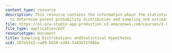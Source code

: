 ```yaml
---
content_type: resource
description: This resource contains the information about the statistics, sampling
  to Determine parent probability distribution and sampling and estimation.
file: https://ol-ocw-studio-app-production.s3.amazonaws.com/courses/2-830j-control-of-manufacturing-processes-sma-6303-spring-2008/207e5512ca89b010a3845a83b72f68be_lecture6.pdf
file_type: application/pdf
resourcetype: Document
title: Sampling Distributions andStatistical Hypotheses
uid: 207e5512-ca89-b010-a384-5a83b72f68be
---
```

